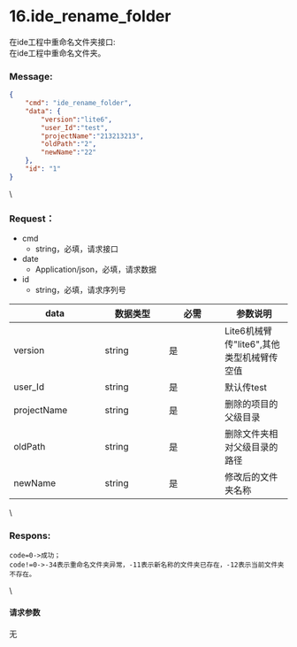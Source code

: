 # 16.ide_rename_folder

 

在ide工程中重命名文件夹接口:\
在ide工程中重命名文件夹。

### Message:  

```json
{
    "cmd": "ide_rename_folder",
    "data": {
        "version":"lite6",
        "user_Id":"test",
        "projectName":"213213213",
        "oldPath":"2",
        "newName":"22"
    },
    "id": "1"
}
```

\


### Request：    

* cmd
  * string，必填，请求接口
* date
  * Application/json，必填，请求数据
* id
  * string，必填，请求序列号

<table><thead><tr><th width="149">data</th><th width="100">数据类型</th><th width="85">必需</th><th>参数说明</th></tr></thead><tbody><tr><td>version</td><td>string</td><td>是</td><td>Lite6机械臂传"lite6",其他类型机械臂传空值</td></tr><tr><td>user_Id</td><td>string</td><td>是</td><td>默认传test</td></tr><tr><td>projectName</td><td>string</td><td>是</td><td>删除的项目的父级目录</td></tr><tr><td>oldPath</td><td>string</td><td>是</td><td>删除文件夹相对父级目录的路径</td></tr><tr><td>newName</td><td>string</td><td>是</td><td>修改后的文件夹名称</td></tr></tbody></table>

\


### Respons:     

```
code=0->成功；
code!=0->-34表示重命名文件夹异常，-11表示新名称的文件夹已存在，-12表示当前文件夹不存在。
```

\


#### 请求参数

无
